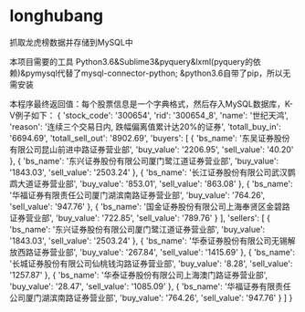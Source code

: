 # longhubang
抓取龙虎榜数据并存储到MySQL中

本项目需要的工具
Python3.6&Sublime3&pyquery&lxml(pyquery的依赖)&pymysql代替了mysql-connector-python;
&python3.6自带了pip，所以无需安装

本程序最终返回值：每个股票信息是一个字典格式，然后存入MySQL数据库，K-V例子如下：
{
  'stock_code': '300654',
  'rid': '300654_8',
  'name': '世纪天鸿',
  'reason': '连续三个交易日内,     跌幅偏离值累计达20%的证券',
  'totall_buy_in': '6694.69',
  'totall_sell_out': '8902.69',
  'buyers': [
    {
      'bs_name': '东吴证券股份有限公司昆山前进中路证券营业部',
      'buy_value': '2206.95',
      'sell_value': '40.20'
    },
    {
      'bs_name': '东兴证券股份有限公司厦门鹭江道证券营业部',
      'buy_value': '1843.03',
      'sell_value': '2503.24'
    },
    {
      'bs_name': '长江证券股份有限公司武汉鹦鹉大道证券营业部',
      'buy_value': '853.01',
      'sell_value': '863.08'
    },
    {
      'bs_name': '华福证券有限责任公司厦门湖滨南路证券营业部',
      'buy_value': '764.26',
      'sell_value': '947.76'
    },
    {
      'bs_name': '国金证券股份有限公司上海奉贤区金碧路证券营业部',
      'buy_value': '722.85',
      'sell_value': '789.76'
    }
  ],
  'sellers': [
    {
      'bs_name': '东兴证券股份有限公司厦门鹭江道证券营业部',
      'buy_value': '1843.03',
      'sell_value': '2503.24'
    },
    {
      'bs_name': '华泰证券股份有限公司无锡解放西路证券营业部',
      'buy_value': '267.84',
      'sell_value': '1415.69'
    },
    {
      'bs_name': '长城证券股份有限公司仙桃钱沟路证券营业部',
      'buy_value': '8.28',
      'sell_value': '1257.87'
    },
    {
      'bs_name': '华泰证券股份有限公司上海澳门路证券营业部',
      'buy_value': '28.47',
      'sell_value': '1085.09'
    },
    {
      'bs_name': '华福证券有限责任公司厦门湖滨南路证券营业部',
      'buy_value': '764.26',
      'sell_value': '947.76'
    }
  ]
}